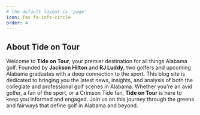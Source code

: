 ```yaml
---
# the default layout is 'page'
icon: fas fa-info-circle
order: 4
---
```


## About Tide on Tour

Welcome to **Tide on Tour**, your premier destination for all things Alabama golf. Founded by **Jackson Hilton** and **RJ Luddy**, two golfers and upcoming Alabama graduates with a deep connection to the sport. This blog site is dedicated to bringing you the latest news, insights, and analysis of both the collegiate and professional golf scenes in Alabama. Whether you're an avid golfer, a fan of the sport, or a Crimson Tide fan, **Tide on Tour** is here to keep you informed and engaged. Join us on this journey through the greens and fairways that define golf in Alabama and beyond.
